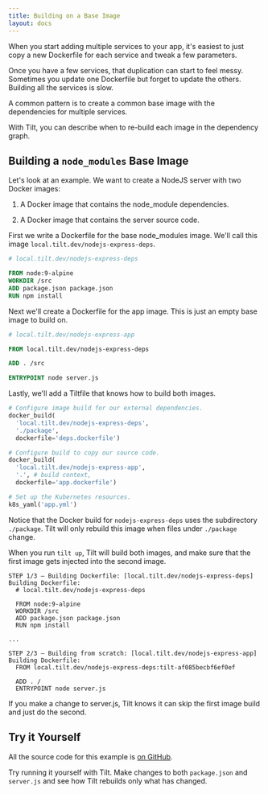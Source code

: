 ```yaml
---
title: Building on a Base Image
layout: docs
---
```


When you start adding multiple services to your app, it's easiest
to just copy a new Dockerfile for each service and tweak a few parameters.

Once you have a few services, that duplication can start to feel messy.
Sometimes you update one Dockerfile but forget to update the others.
Building all the services is slow.

A common pattern is to create a common base image with the dependencies for
multiple services.

With Tilt, you can describe when to re-build each image in the dependency graph.

## Building a `node_modules` Base Image

Let's look at an example. We want to create a NodeJS server with two Docker images:

1. A Docker image that contains the node_module dependencies.

2. A Docker image that contains the server source code.

First we write a Dockerfile for the base node_modules image. We'll call this image
`local.tilt.dev/nodejs-express-deps`.

```dockerfile
# local.tilt.dev/nodejs-express-deps

FROM node:9-alpine
WORKDIR /src
ADD package.json package.json
RUN npm install
```

Next we'll create a Dockerfile for the app image. This is just an empty base image to build on.

```dockerfile
# local.tilt.dev/nodejs-express-app

FROM local.tilt.dev/nodejs-express-deps

ADD . /src

ENTRYPOINT node server.js
```

Lastly, we'll add a Tiltfile that knows how to build both images.

```python
# Configure image build for our external dependencies.
docker_build(
  'local.tilt.dev/nodejs-express-deps',
  './package',
  dockerfile='deps.dockerfile')

# Configure build to copy our source code.
docker_build(
  'local.tilt.dev/nodejs-express-app',
  '.', # build context,
  dockerfile='app.dockerfile')

# Set up the Kubernetes resources.
k8s_yaml('app.yml')
```

Notice that the Docker build for `nodejs-express-deps` uses the subdirectory `./package`.
Tilt will only rebuild this image when files under `./package` change.

When you run `tilt up`, Tilt will build both images, and make sure that the first image
gets injected into the second image.

```
STEP 1/3 — Building Dockerfile: [local.tilt.dev/nodejs-express-deps]
Building Dockerfile:
  # local.tilt.dev/nodejs-express-deps

  FROM node:9-alpine
  WORKDIR /src
  ADD package.json package.json
  RUN npm install

...

STEP 2/3 — Building from scratch: [local.tilt.dev/nodejs-express-app]
Building Dockerfile:
  FROM local.tilt.dev/nodejs-express-deps:tilt-af085becbf6ef0ef

  ADD . /
  ENTRYPOINT node server.js
```

If you make a change to server.js, Tilt knows it can skip the first image build
and just do the second.

## Try it Yourself

All the source code for this example is [on GitHub](https://github.com/windmilleng/nodejs-express-k8s).

Try running it yourself with Tilt. Make changes to both `package.json` and `server.js`
and see how Tilt rebuilds only what has changed.

<script src="/assets/js/links.js" async></script>
